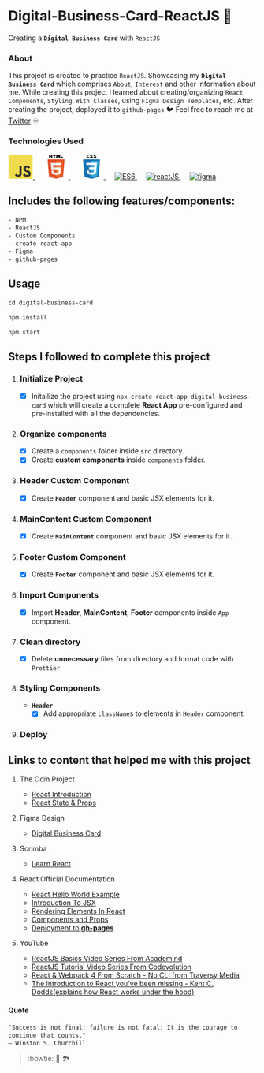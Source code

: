 # Digital-Business-Card-ReactJS 🎴

Creating a **`Digital Business Card`** with `ReactJS`

<!-- ## [Live Preview](https://hmjatt.github.io/Digital-Business-Card-ReactJS/) -->

<!-- ![This is an image](https://github.com/hmjatt/hmjatt.github.io/blob/master/images/react-facts/React-Facts.png)
![This is an image](https://github.com/hmjatt/hmjatt.github.io/blob/master/images/react-facts/React-Facts-mobile.png)  -->

### About

This project is created to practice `ReactJS`. Showcasing my **`Digital Business Card`** which comprises `About`, `Interest` and other information about me. While creating this project I learned about creating/organizing `React Components`, `Styling With Classes`, using `Figma Design Templates`, etc. After creating the project, deployed it to `github-pages` :bird: Feel free to reach me at [Twitter](https://twitter.com/hmjatt/) :infinity:

### Technologies Used

<a href="https://developer.mozilla.org/en-US/docs/Web/JavaScript" target="_blank" rel="noreferrer"> <img src="https://raw.githubusercontent.com/devicons/devicon/master/icons/javascript/javascript-original.svg" alt="javascript" width="50" height="50"/> </a> &emsp; <a href="https://www.w3.org/html/" target="_blank" rel="noreferrer"> <img src="https://raw.githubusercontent.com/devicons/devicon/master/icons/html5/html5-original-wordmark.svg" alt="html5" width="50" height="50"/> </a> &emsp; <a href="https://www.w3schools.com/css/" target="_blank" rel="noreferrer"> <img src="https://raw.githubusercontent.com/devicons/devicon/master/icons/css3/css3-original-wordmark.svg" alt="css3" width="50" height="50"/> </a> &emsp; <a href="https://www.w3schools.com/js/js_es6.asp" target="_blank" rel="noreferrer"> <img src="https://camo.githubusercontent.com/792f7fce1ff8bfac6d0524a21b69161cdc6080a3c4e39979f21d5f8489d6fdd3/68747470733a2f2f692e626c6f67732e65732f3534356366382f6573362d6c6f676f2f6f726967696e616c2e706e67" alt="ES6" width="50" height="50"/> </a> &emsp; <a href="https://reactjs.org/" target="_blank" rel="noreferrer"> <img src="https://upload.wikimedia.org/wikipedia/commons/a/a7/React-icon.svg" alt="reactJS" width="50" height="50"/> </a> &emsp; <a href="https://www.figma.com/" target="_blank" rel="noreferrer"> <img src="https://upload.wikimedia.org/wikipedia/commons/a/ad/Figma-1-logo.png" alt="figma" width="70" height="50"/> </a>

## Includes the following features/components:

    - NPM
    - ReactJS
    - Custom Components
    - create-react-app
    - Figma
    - github-pages

## Usage

```
cd digital-business-card

```

```
npm install

```

```
npm start

```

## Steps I followed to complete this project

1. ### Initialize Project

    - [x] Initailize the project using `npx create-react-app digital-business-card` which will create a complete **React App** pre-configured and pre-installed with all the dependencies.

2. ### Organize components

    - [x] Create a `components` folder inside `src` directory.
    - [x] Create **custom components** inside `components` folder.

3. ### Header Custom Component

    - [x] Create **`Header`** component and basic JSX elements for it.

4. ### MainContent Custom Component

    - [x] Create **`MainContent`** component and basic JSX elements for it.

5. ### Footer Custom Component

    - [x] Create **`Footer`** component and basic JSX elements for it.

6. ### Import Components

    - [x] Import **Header**, **MainContent**, **Footer** components inside `App` component.

7. ### Clean directory

    - [x] Delete **unnecessary** files from directory and format code with `Prettier`.

8. ### Styling Components
	- **`Header`**
		- [x] Add appropriate `className`s  to elements in `Header` component.
		<!-- - [x] Style `Header` component. -->

	<!-- - **`MainContent`**
		- [x] Added Style to `body` element and `App` component.
		- [x] Add **className** to `MainContent` component's elements.
		- [x] Style `MainContent` component.
		- [x] Style **bullet** points in `MainContent` component.
		- [x] Add **React Logo** in `MainContent` component.

	- **`MainContent`**
		- [x] Style `Footer` component. -->

9. ### Deploy
 <!-- - [x] Use Official Documentation([link](https://create-react-app.dev/docs/deployment/)) to push project  to **GitHub Pages** -->

## Links to content that helped me with this project

1. The Odin Project

    - [React Introduction](https://www.theodinproject.com/lessons/node-path-javascript-react-introduction)
    - [React State & Props](https://www.theodinproject.com/lessons/node-path-javascript-state-and-props)

2. Figma Design

    - [Digital Business Card](https://www.figma.com/file/4ctPLUvIn5b5Ep6YPOZWWd/Digital-Business-Card?node-id=0%3A1)

3. Scrimba

    - [Learn React](https://scrimba.com/learn/learnreact)

4. React Official Documentation

    - [React Hello World Example](https://reactjs.org/docs/hello-world.html)
    - [Introduction To JSX](https://reactjs.org/docs/introducing-jsx.html)
    - [Rendering Elements In React](https://reactjs.org/docs/rendering-elements.html)
    - [Components and Props](https://reactjs.org/docs/components-and-props.html)
    - [Deployment to **gh-pages**](https://create-react-app.dev/docs/deployment/)

5. YouTube
    - [ReactJS Basics Video Series From Academind](https://www.youtube.com/watch?v=JPT3bFIwJYA&list=PL55RiY5tL51oyA8euSROLjMFZbXaV7skS)
    - [ReactJS Tutorial Video Series From Codevolution](https://www.youtube.com/watch?v=QFaFIcGhPoM&list=PLC3y8-rFHvwgg3vaYJgHGnModB54rxOk3&index=2)
    - [React & Webpack 4 From Scratch - No CLI from Traversy Media](https://www.youtube.com/watch?v=deyxI-6C2u4)
    - [The introduction to React you've been missing - Kent C. Dodds(explains how React works under the hood)](https://www.youtube.com/watch?v=SAIdyBFHfVU)

#### Quote

    "Success is not final; failure is not fatal: It is the courage to continue that counts."
    — Winston S. Churchill

> :bowtie: :stars: :national_park:
